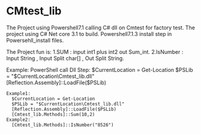 # CMtest_lib
The Project using Powershell7.1 calling C# dll on Cmtest for factory test.
The project using  C# Net core 3.1 to build.
Powershell7.1.3 install step in Powersehll_install files.

The Project fun is:
  1.SUM : input int1 plus int2 out Sum_int.
  2.IsNumber : Input String , Input Split char[] , Out Split String.
 
 Example:
  PowerShell call Dll Step:
   $CurrentLocation = Get-Location
   $PSLib = "$CurrentLocation\Cmtest_lib.dll"
   [Reflection.Assembly]::LoadFile($PSLib) 
    
    Example1:
      $CurrentLocation = Get-Location
      $PSLib = "$CurrentLocation\Cmtest_lib.dll"
      [Reflection.Assembly]::LoadFile($PSLib)       
      [Cmtest_lib.Methods]::Sum(10,2)
    Example2:
      [Cmtest_lib.Methods]::IsNumber("8526")
